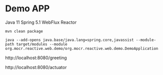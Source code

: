 # Demo APP

Java 11
Spring 5.1
WebFlux
Reactor

```
mvn clean package
```

```
java --add-opens java.base/java.lang=spring.core,javassist --module-path target/modules --module org.mocr.reactive.web.demo/org.mocr.reactive.web.demo.DemoApplication
```

http://localhost:8080/greeting

http://localhost:8080/actuator